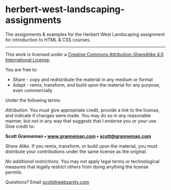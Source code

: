 # herbert-west-landscaping-assignments

The assignments & examples for the Herbert West Landscaping assignment for introduction to HTML & CSS courses.

---

This work is licensed under a
[Creative Commons Attribution-ShareAlike 4.0 International License][cc-by-sa].

You are free to:

* Share - copy and redistribute the material in any medium or format
* Adapt - remix, transform, and build upon the material for any purpose, even commercially

Under the following terms:

*Attribution*. You must give appropriate credit, provide a link to the license, and indicate if changes were made.
You may do so in any reasonable manner, but not in any way that suggests that I endorse you or your
use. Give credit to:

**Scott Granneman • www.granneman.com • scott@granneman.com**

*Share Alike*. If you remix, transform, or build upon the material, you must distribute your contributions under
the same license as the original.

*No additional restrictions*. You may not apply legal terms or technological measures that legally restrict others
from doing anything the license permits.

Questions? Email <scott@websanity.com>

[cc-by-sa]: http://creativecommons.org/licenses/by-sa/4.0/
